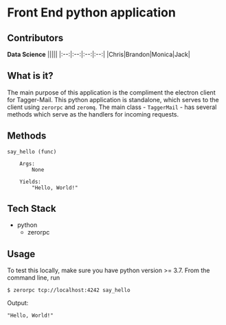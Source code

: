 # Front End python application

## Contributors

**Data Science**
|||||
|:--:|:--:|:--:|:--:|
|Chris|Brandon|Monica|Jack|

## What is it?

The main purpose of this application is the compliment the electron client for Tagger-Mail. This python application is standalone, which serves to the client using `zerorpc` and `zeromq`. The main class - `TaggerMail` - has several methods which serve as the handlers for incoming requests.

## Methods

```
say_hello (func)

    Args:
        None

    Yields:
        "Hello, World!"
```

## Tech Stack

* python
    * zerorpc

## Usage

To test this locally, make sure you have python version >= 3.7.
From the command line, run

`$ zerorpc tcp://localhost:4242 say_hello`

Output:

`"Hello, World!"`
